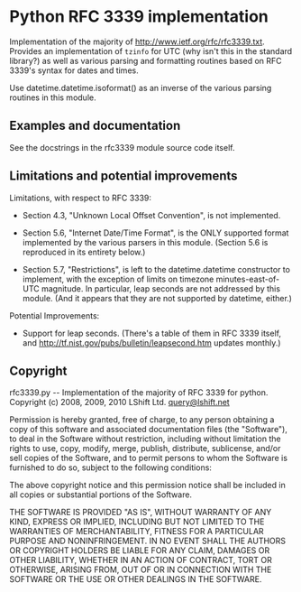 # Python RFC 3339 implementation

Implementation of the majority of
<http://www.ietf.org/rfc/rfc3339.txt>. Provides an implementation of
`tzinfo` for UTC (why isn't this in the standard library?) as well as
various parsing and formatting routines based on RFC 3339's syntax for
dates and times.

Use datetime.datetime.isoformat() as an inverse of the various parsing
routines in this module.

## Examples and documentation

See the docstrings in the rfc3339 module source code itself.

## Limitations and potential improvements

Limitations, with respect to RFC 3339:

 - Section 4.3, "Unknown Local Offset Convention", is not implemented.

 - Section 5.6, "Internet Date/Time Format", is the ONLY supported format
   implemented by the various parsers in this module. (Section 5.6 is
   reproduced in its entirety below.)

 - Section 5.7, "Restrictions", is left to the datetime.datetime constructor
   to implement, with the exception of limits on timezone
   minutes-east-of-UTC magnitude. In particular, leap seconds are not
   addressed by this module. (And it appears that they are not supported
   by datetime, either.)

Potential Improvements:

 - Support for leap seconds. (There's a table of them in RFC 3339 itself,
   and <http://tf.nist.gov/pubs/bulletin/leapsecond.htm> updates monthly.)

## Copyright

rfc3339.py -- Implementation of the majority of RFC 3339 for python.  
Copyright (c) 2008, 2009, 2010 LShift Ltd. <query@lshift.net>

Permission is hereby granted, free of charge, to any person obtaining a copy
of this software and associated documentation files (the "Software"), to deal
in the Software without restriction, including without limitation the rights
to use, copy, modify, merge, publish, distribute, sublicense, and/or sell
copies of the Software, and to permit persons to whom the Software is
furnished to do so, subject to the following conditions:

The above copyright notice and this permission notice shall be included in
all copies or substantial portions of the Software.

THE SOFTWARE IS PROVIDED "AS IS", WITHOUT WARRANTY OF ANY KIND, EXPRESS OR
IMPLIED, INCLUDING BUT NOT LIMITED TO THE WARRANTIES OF MERCHANTABILITY,
FITNESS FOR A PARTICULAR PURPOSE AND NONINFRINGEMENT. IN NO EVENT SHALL THE
AUTHORS OR COPYRIGHT HOLDERS BE LIABLE FOR ANY CLAIM, DAMAGES OR OTHER
LIABILITY, WHETHER IN AN ACTION OF CONTRACT, TORT OR OTHERWISE, ARISING FROM,
OUT OF OR IN CONNECTION WITH THE SOFTWARE OR THE USE OR OTHER DEALINGS IN
THE SOFTWARE.

